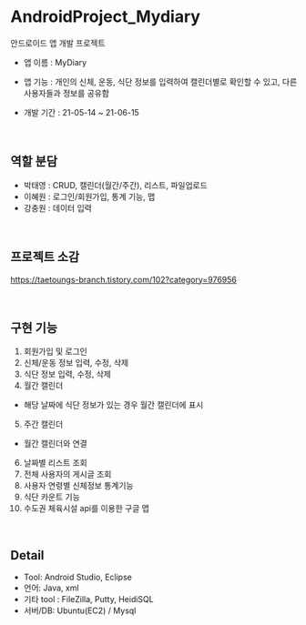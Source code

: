 # AndroidProject_Mydiary
안드로이드 앱 개발 프로젝트
- 앱 이름 : MyDiary

- 앱 기능 : 개인의 신체, 운동, 식단 정보를 입력하여 캘린더별로 확인할 수 있고, 다른 사용자들과 정보를 공유함

- 개발 기간 : 21-05-14 ~ 21-06-15

<br>

## 역할 분담

- 박태영 : CRUD, 캘린더(월간/주간), 리스트, 파일업로드
- 이혜원 : 로그인/회원가입, 통계 기능, 맵
- 강충원 : 데이터 입력

<BR>

## 프로젝트 소감

https://taetoungs-branch.tistory.com/102?category=976956

<BR>

## 구현 기능
1. 회원가입 및 로그인
2. 신체/운동 정보 입력, 수정, 삭제
3. 식단 정보 입력, 수정, 삭제
4. 월간 캘린더
- 해당 날짜에 식단 정보가 있는 경우 월간 캘린더에 표시 
5. 주간 캘린더
- 월간 캘린더와 연결
6. 날짜별 리스트 조회
7. 전체 사용자의 게시글 조회
8. 사용자 연령별 신체정보 통계기능 
9. 식단 카운트 기능
10. 수도권 체육시설 api를 이용한 구글 맵

<br>

## Detail
- Tool: Android Studio, Eclipse
- 언어: Java, xml
- 기타 tool : FileZilla, Putty, HeidiSQL
- 서버/DB: Ubuntu(EC2) / Mysql
